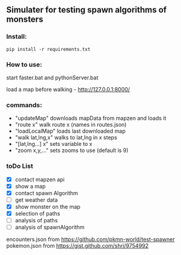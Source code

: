 ## Simulater for testing spawn algorithms of monsters

### Install:
`pip install -r requirements.txt`

### How to use:
start faster.bat and pythonServer.bat

load a map before walking - http://127.0.0.1:8000/
### commands:
- "updateMap" downloads mapData from mapzen and loads it
- "route x" walk route x (names in routes.json)
- "loadLocalMap" loads last downloaded map
- "walk lat,lng,x" walks to lat,lng in x steps
- "[lat,lng...] x" sets variable to x 
- "zoom x,y,..." sets zooms to use (default is 9)

### toDo List
- [x] contact mapzen api
- [x] show a map
- [x] contact spawn Algorithm
- [ ] get weather data
- [x] show monster on the map
- [x] selection of paths
- [ ] analysis of paths
- [ ] analysis of spawnAlgorithm

encounters.json from https://github.com/pkmn-world/test-spawner
pokemon.json from https://gist.github.com/shri/9754992